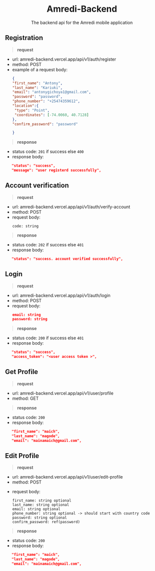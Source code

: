<div align="center">

# Amredi-Backend
<p> The backend api for the Amredi mobile application </p>
</div>

## Registration
>**request**
* url: amredi-backend.vercel.app/api/v1/auth/register
* method: POST
* example of a request body:
   ```json
   {
  "first_name": "Antony",
  "last_name": "Kariuki",
  "email": "antonygichoya1@gmail.com",
  "password": "password",
  "phone_number": "+25474359612",
  "location":{
    "type": "Point",
    "coordinates": [-74.0060, 40.7128]
  },
  "confirm_password": "password"
  
  }
   ```
>**response**
- status code: `201` if success else `400`
- response body: 
```json
   "status": "success",
   "message": "user registerd successfully",
```
## Account verification
>**request**
* url:   amredi-backend.vercel.app/api/v1/auth/verify-account
* method: POST
* request body:
   ```
   code: string
   ```
>**response**
- status code: `202` if success else `401`
- response body: 
```json
   "status": "success. account verified successfully",
```
##  Login
> **request**
- url: amredi-backend.vercel.app/api/v1/auth/login
- method: POST
- request body:
   ```json
   email: string
   password: string
   ```
> **response**
- status code: `200` if success else `401`
- response body: 
```json
   "status": "success",
   "access_token": "<user access token >",
```

## Get Profile
> **request**
- url: amredi-backend.vercel.app/api/v1/user/profile
- method: GET

> **response**
- status code: `200`
- response body: 
```json
   "first_name": "maich",
   "last_name": "magode",
   "email": "mainamaich@gmail.com",
```


## Edit Profile
> **request**
- url: amredi-backend.vercel.app/api/v1/user/edit-profile
- method: POST
* request body:
   ```
   first_name: string optional 
   last_name: string optional
   email: string optional
   phone_number: string optional -> should start with country code 
   password: string optional
   confirm_password: ref(password)
   ```

> **response**
- status code: `200`
- response body: 
```json
   "first_name": "maich",
   "last_name": "magode",
   "email": "mainamaich@gmail.com",
```